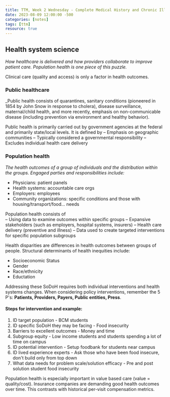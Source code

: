 ```yaml
---
title: TTM, Week 2 Wednesday - Complete Medical History and Chronic Illness
date: 2023-08-09 12:00:00 -500
categories: [notes]
tags: [ttm]
resource: true
---
```


## Health system science
 _How healthcare is delivered and how providers collaborate to improve patient care. Population health is one piece of this puzzle._

Clinical care (quality and access) is only a factor in health outcomes. 

### Public healthcare
_Public health consists of quarantines, sanitary conditions (pioneered in 1854 by John Snow in response to cholera), disease surveillance, maternal/child health, and more recently, emphasis on non-communicable disease (including prevention via environment and healthy behavior).

Public health is primarily carried out by government agencies at the federal and primarily state/local levels. It is defined by
 – Emphasis on geographic communities 
 – Typically considered a governmental responsibility 
 – Excludes individual health care delivery

### Population health
_The health outcomes of a group of individuals and the distribution within the groups. Engaged parties and responsibilities include:_
 - Physicians: patient panels
 - Health systems: accountable care orgs
 - Employers: employees
 - Community organizations: specific conditions and those with housing/transport/food... needs
 
Population health consists of  
 – Using data to examine outcomes within specific groups 
 – Expansive stakeholders (such as employers, hospital systems, insurers) 
 – Health care delivery (preventive and illness)
 – Data used to create targeted interventions for specific population subgroups
 
Health disparities are differences in health outcomes between groups of people. Structural determinants of health inequities include:
 - Socioeconomic Status
 - Gender
 - Race/ethnicity
 - Eductation

Addressing these SoDoH requires both individual interventions and health systems changes. When considering policy interventions, remember the 5 P's: **Patients, Providers, Payers, Public entities, Press**.


#### Steps for intervention and example:
1. ID target population - BCM students
2. ID specific SoDoH they may be facing - Food insecurity
3. Barriers to excellent outcomes - Money and time
4. Subgroup equity - Low income students and students spending a lot of time on campus
5. ID potential intervention - Setup foodbank for students near campus
6. ID lived experience experts - Ask those who have been food insecure, don't build only from top down
7. What data needs for problem scale/solution efficacy - Pre and post solution student food insecurity

Population health is especially important in value based care (value = quality/cost). Insurance companies are demanding good health outcomes over time. This contrasts with historical per-visit compensation metrics.



 